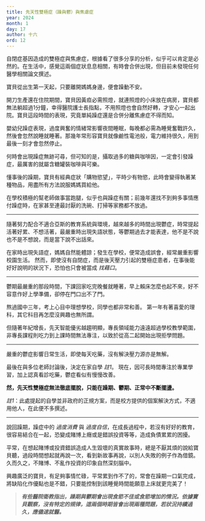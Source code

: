```yaml
---
title: 先天性雙極症（躁與鬱）與焦慮症
year: 2024
month: 1
day: 17
author: 十六
ord: 12
---
```


自閉症基因造成的雙極症與焦慮症，根據看了很多分享的分析，似乎可以肯定是必然的。在生活中，感覺這兩個症狀息息相關，有時會合併出現，但目前未發現任何醫學相關論文撰述。

寶貝從出生第一天起，只要離開媽媽身邊，便會躁動不安。

開刀生產還在住院期間，寶貝因黃疸必需照燈，就連照燈的小床放在病房，寶貝都無法躺超過1分鐘，幸得醫院護士長指點，不用照燈也會自然好轉，才安心一起出院。寶貝這段時間的表現，究竟單純躁症還是合併分離焦慮症不得而知。

嬰幼兒躁症表現，過度興奮的情緒常影響夜間睡眠，每晚都必需為睡覺奮戰許久，然後會忽然說睡就睡著。那幾年常形容寶貝就像鹼性電池般，電力維持很久，用到最後一刻才會忽然停止。

何時會出現躁症無跡可尋，但可知的是，攝取過多的糖與咖啡因，一定會引發躁症，最厲害的就屬含糖罐裝咖啡與可樂。

懂事後的躁期，寶貝有經典症狀「購物慾望」，平時少有物慾，此時會變得執著某種物品，用盡所有方法說服媽媽買給他。

在學校積極的幫老師做事當跑腿，似乎也與躁症有關；前幾年還找不到夠多事情應付躁症時，在家甚至連最討厭的洗碗、打掃等家務都不放過。

---

隨著努力配合不適合亞斯的教育系統與環境，越來越多的時間出現鬱症，時常提起活著好累、不想活著，最嚴重時出現失語狀態，等鬱期過去才能表達，他不是不說也不是不想說，而是當下說不出話來。

在家時出現失語症，媽媽自然能體諒；發生在學校，便常造成誤會，經常嚴重影響校園生活。
然而，即使沒有自閉症，而是後天壓力引起的雙極症患者，在事後能好好說明的狀況下，恐怕也只會被當成 _找藉口_。

---

鬱期最嚴重的那段時間，下課回家吃完晚餐就睡著，早上賴床怎麼也起不來，好不容意作好上學準備，卻停在門口出不了門。

熬過國中三年，考上心目中理想學校，同學也都非常和善。
第一年有著喜愛的理科，其它科目再怎麼沒興趣也無所謂。

但隨著年紀增長，先天智能優劣越趨明顯，專長領域能力遠遠超過學校教學範圍，非專長課程則吃力到上課時間無法專注，以致於從高二起開始出現拒學問題。

---

嚴重的鬱症影響日常生活，即使每天吃藥，沒有解決壓力源亦是無解。

最後在與多位老師討論後，決定在家自學 _註1_。
現在，因可長時間專注於專業學習，加上認真看診吃藥，鬱症看似有慢慢改善。

**然，先天性雙極症無法徹底擺脫，只能在躁期、鬱期、正常中不斷擺盪。**

_註1_：此處提起的自學並非政府的正規方案，而是校方提供的個案解決方式，不適用他人，在此便不多撰述。

---

說回躁期，躁症中的 _過度消費_ 與 _過度自信_，在成長過程中，若沒有好好的教育，很容易結合在一起，恐變成賭博上癮或是錯誤投資等等，造成負債累累的困擾。

平常，在想起賭博或投資錯誤造成人生毀壞的真實故事時，總是不厭其煩的說給寶貝聽，過段時間想起就再說一次，看到新故事再說，以別人失敗的例子作為借鏡。久而久之，不賭博、不亂作投資的印象自然深刻腦中。

興趣廣泛的寶貝，有足夠事情忙碌，平常累到作不了的，常會在躁期一口氣完成，將缺陷化作優點也是不錯，只要能控制到該睡覺時間能願意上床就更完美了！

>**_有些醫院衛教指出，躁期與鬱期會出現食慾不佳或食慾增加的情況。依據寶貝觀察，沒有特定的規律，這兩個時期皆會出現兩種問題，若狀況持續過久，應儘速就醫。_**